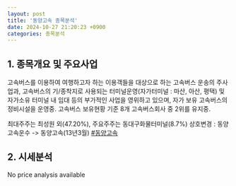 ```yaml
---
layout: post
title: '동양고속 종목분석'
date: 2024-10-27 21:20:23 +0900
categories: 종목분석
---
```


## 1. 종목개요 및 주요사업

고속버스를 이용하여 여행하고자 하는 이용객들을 대상으로 하는 고속버스 운송의 주사업과, 고속버스의 기/종착지로 사용되는 터미널운영(자가터미널 : 마산, 아산, 평택) 및 자가소유 터미널 내 임대 등의 부가적인 사업을 영위하고 있으며, 자가 보유 고속버스의 정비시설을 운영중. 고속버스 보유현황 기준 8개 고속버스회사 중 2위를 유지중. 

최대주주는 최성원 외(47.20%), 주요주주는 동대구화물터미널(8.7%) 상호변경 : 동양고속운수 -> 동양고속(13년3월)
[#동양고속](#)

## 2. 시세분석

No price analysis available

